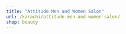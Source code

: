 ```yaml
---
title: "Attitude Men and Women Salon"
url: /karachi/attitude-men-and-women-salon/
shop: beauty
---
```

